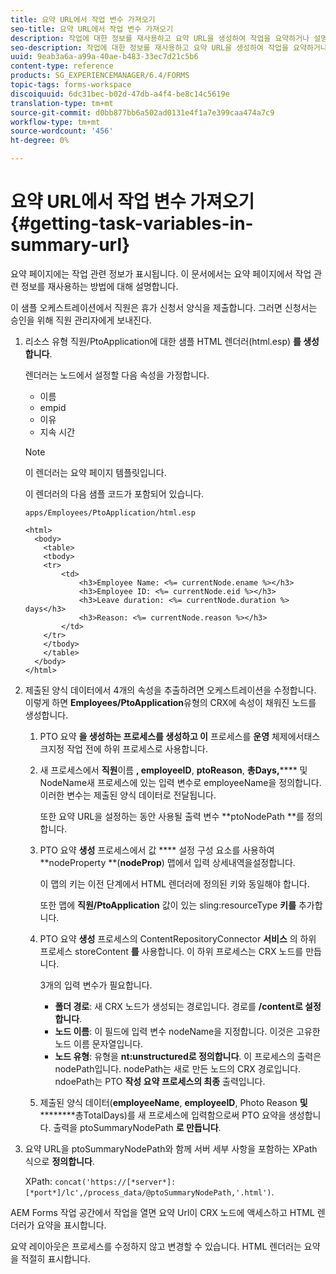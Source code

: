 ```yaml
---
title: 요약 URL에서 작업 변수 가져오기
seo-title: 요약 URL에서 작업 변수 가져오기
description: 작업에 대한 정보를 재사용하고 요약 URL을 생성하여 작업을 요약하거나 설명하는 방법
seo-description: 작업에 대한 정보를 재사용하고 요약 URL을 생성하여 작업을 요약하거나 설명하는 방법
uuid: 9eab3a6a-a99a-40ae-b483-33ec7d21c5b6
content-type: reference
products: SG_EXPERIENCEMANAGER/6.4/FORMS
topic-tags: forms-workspace
discoiquuid: 6dc31bec-b02d-47db-a4f4-be8c14c5619e
translation-type: tm+mt
source-git-commit: d0bb877bb6a502ad0131e4f1a7e399caa474a7c9
workflow-type: tm+mt
source-wordcount: '456'
ht-degree: 0%

---
```



# 요약 URL에서 작업 변수 가져오기 {#getting-task-variables-in-summary-url}

요약 페이지에는 작업 관련 정보가 표시됩니다. 이 문서에서는 요약 페이지에서 작업 관련 정보를 재사용하는 방법에 대해 설명합니다.

이 샘플 오케스트레이션에서 직원은 휴가 신청서 양식을 제출합니다. 그러면 신청서는 승인을 위해 직원 관리자에게 보내진다.

1. 리소스 유형 직원/PtoApplication에 대한 샘플 HTML 렌더러(html.esp) **를 생성합니다**.

   렌더러는 노드에서 설정할 다음 속성을 가정합니다.

   * 이름
   * empid
   * 이유
   * 지속 시간

   >[!NOTE]
   >
   >이 렌더러는 요약 페이지 템플릿입니다.

   이 렌더러의 다음 샘플 코드가 포함되어 있습니다.

   `apps/Employees/PtoApplication/html.esp`

   ```
   <html>
     <body>
       <table>
       <tbody>
       <tr>
           <td>
               <h3>Employee Name: <%= currentNode.ename %></h3>
               <h3>Employee ID: <%= currentNode.eid %></h3>
               <h3>Leave duration: <%= currentNode.duration %> days</h3>
               <h3>Reason: <%= currentNode.reason %></h3>
           </td>
       </tr>
       </tbody>
       </table>
     </body>
   </html>
   ```

1. 제출된 양식 데이터에서 4개의 속성을 추출하려면 오케스트레이션을 수정합니다. 이렇게 하면 **Employees/PtoApplication**&#x200B;유형의 CRX에 속성이 채워진 노드를 생성합니다.

   1. PTO 요약 **을 생성하는 프로세스를 생성하고 이** 프로세스를 **운영** 체제에서태스크지정 작업 전에 하위 프로세스로 사용합니다.
   1. 새 프로세스에서 **직원**&#x200B;이름 **, employeeID**, **ptoReason**, **총Days,****** 및NodeName새 프로세스에 있는 입력 변수로 employeeName을 정의합니다. 이러한 변수는 제출된 양식 데이터로 전달됩니다.

      또한 요약 URL을 설정하는 동안 사용될 출력 변수 **ptoNodePath **를 정의합니다.

   1. PTO 요약 **생성** 프로세스에서 값 **** 설정 구성 요소를 사용하여 **nodeProperty **(**nodeProp**) 맵에서 입력 상세내역을설정합니다.

      이 맵의 키는 이전 단계에서 HTML 렌더러에 정의된 키와 동일해야 합니다.

      또한 맵에 **직원/PtoApplication** 값이 있는 sling:resourceType **키를** 추가합니다.

   1. PTO 요약 **생성** 프로세스의 ContentRepositoryConnector **서비스** 의 하위 프로세스 storeContent **를** 사용합니다. 이 하위 프로세스는 CRX 노드를 만듭니다.

      3개의 입력 변수가 필요합니다.

      * **폴더 경로**: 새 CRX 노드가 생성되는 경로입니다. 경로를 **/content로 설정합니다**.
      * **노드 이름**: 이 필드에 입력 변수 nodeName을 지정합니다. 이것은 고유한 노드 이름 문자열입니다.
      * **노드 유형**: 유형을 **nt:unstructured로 정의합니다**. 이 프로세스의 출력은 nodePath입니다. nodePath는 새로 만든 노드의 CRX 경로입니다. ndoePath는 PTO **작성 요약 프로세스의 최종** 출력입니다.
   1. 제출된 양식 데이터(**employeeName**, **employeeID**, Photo Reason **및**********&#x200B;총TotalDays)를 새 프로세스에 입력함으로써 PTO 요약을 생성합니다. 출력을 ptoSummaryNodePath **로 만듭니다**.


1. 요약 URL을 ptoSummaryNodePath와 함께 서버 세부 사항을 포함하는 XPath 식으로 **정의합니다**.

   XPath: `concat('https://[*server*]:[*port*]/lc',/process_data/@ptoSummaryNodePath,'.html')`.

AEM Forms 작업 공간에서 작업을 열면 요약 Url이 CRX 노드에 액세스하고 HTML 렌더러가 요약을 표시합니다.

요약 레이아웃은 프로세스를 수정하지 않고 변경할 수 있습니다. HTML 렌더러는 요약을 적절히 표시합니다.

